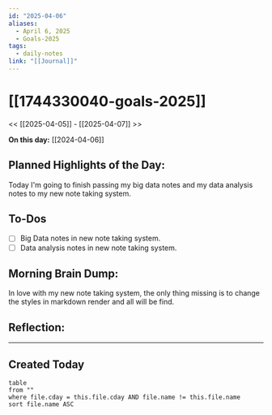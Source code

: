 ```yaml
---
id: "2025-04-06"
aliases:
  - April 6, 2025
  - Goals-2025
tags:
  - daily-notes
link: "[[Journal]]"
---
```


# [[1744330040-goals-2025]]

<< [[2025-04-05]] - [[2025-04-07]] >>

**On this day:** [[2024-04-06]]

## Planned Highlights of the Day:
Today I'm going to finish passing my big data notes and my data analysis notes to my new note taking system.

## To-Dos
- [ ] Big Data notes in new note taking system.
- [ ] Data analysis notes in new note taking system.

## Morning Brain Dump:
In love with my new note taking system, the only thing missing is to change the styles in markdown render and all will be find.

## Reflection:

---

## Created Today
```dataview
table
from ""
where file.cday = this.file.cday AND file.name != this.file.name
sort file.name ASC
```

